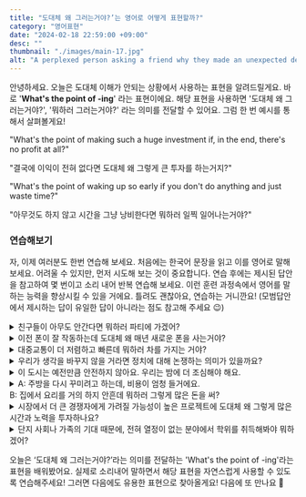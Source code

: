 ```yaml
---
title: "도대체 왜 그러는거야?’는 영어로 어떻게 표현할까?"
category: "영어표현"
date: "2024-02-18 22:59:00 +09:00"
desc: ""
thumbnail: "./images/main-17.jpg"
alt: "A perplexed person asking a friend why they made an unexpected decision, seeking understanding"
---
```


안녕하세요. 오늘은 도대체 이해가 안되는 상황에서 사용하는 표현을 알려드릴게요. 바로 '**What's the point of -ing**' 라는 표현이에요. 해당 표현을 사용하면 '도대체 왜 그러는거야?', '뭐하러 그러는거야?' 라는 의미를 전달할 수 있어요. 그럼 한 번 예시를 통해서 살펴볼게요!

"What's the point of making such a huge investment if, in the end, there's no profit at all?"

"결국에 이익이 전혀 없다면 도대체 왜 그렇게 큰 투자를 하는거지?"

"What's the point of waking up so early if you don't do anything and just waste time?"

"아무것도 하지 않고 시간을 그냥 낭비한다면 뭐하러 일찍 일어나는거야?"

### 연습해보기

자, 이제 여러분도 한번 연습해 보세요. 처음에는 한국어 문장을 읽고 이를 영어로 말해보세요. 어려울 수 있지만, 먼저 시도해 보는 것이 중요합니다. 연습 후에는 제시된 답안을 참고하여 몇 번이고 소리 내어 반복 연습해 보세요. 이런 훈련 과정속에서 영어를 말하는 능력을 향상시킬 수 있을 거에요. 틀려도 괜찮아요, 연습하는 거니깐요! (모범답안에서 제시하는 답이 유일한 답이 아니라는 점도 참고해 주세요 😉)

<details>
  <summary>친구들이 아무도 안간다면 뭐하러 파티에 가겠어?</summary>
  <span>What’s the point of going to the party if none of our friends are going to be there?</span>
</details>

<details>
 <summary>이전 폰이 잘 작동하는데 도대체 왜 매년 새로운 폰을 사는거야?</summary>
  <span>What’s the point of buying a new phone every year if the old one works just fine?</span>
</details>

<details>
  <summary>대중교통이 더 저렴하고 빠른데 뭐하러 차를 가지는 거야?</summary>
  <span>What’s the point of having a car in the city if public transportation is cheaper and faster?</span>
</details>

<details>
  <summary>우리가 생각을 바꾸지 않을 거라면 정치에 대해 논쟁하는 의미가 있을까요?</summary>
  <span>What’s the point of arguing about politics if we’re not going to change our minds?</span>
</details>

<details>
  <summary>이 도시는 예전만큼 안전하지 않아요. 우리는 밤에 더 조심해야 해요.</summary>
  <span>This city isn't as safe as it used to be. We need to be more cautious at night.</span>
</details>

<details>
  <summary>A: 주방을 다시 꾸미려고 하는데, 비용이 엄청 들거에요.<br>B: 집에서 요리를 거의 하지 안흔데 뭐하러 그렇게 많은 돈을 써?</summary>
  <span>A: I'm thinking of redoing the kitchen, but it's going to cost a fortune.<br>What’s the point of spending so much if we barely cook at home?</span>
</details>

<details>
  <summary>시장에서 더 큰 경쟁자에게 가려질 가능성이 높은 프로젝트에 도대체 왜 그렇게 많은 시간과 노력을 투자하나요?</summary>
  <span>What’s the point of investing so much time and effort into a project that’s likely to be overshadowed by larger competitors in the market?</span>
</details>

<details>
  <summary>단지 사회나 가족의 기대 때문에, 전혀 열정이 없는 분야에서 학위를 취득해봐야 뭐하겠어?</summary>
  <span>What’s the point of pursuing a degree in a field you have no passion for, simply because it’s expected of you by society or family?</span>
</details>

오늘은 ‘도대체 왜 그러는거야?’라는 의미를 전달하는 'What's the point of -ing'라는 표현을 배워봤어요. 실제로 소리내어 말하면서 해당 표현을 자연스럽게 사용할 수 있도록 연습해주세요! 그러면 다음에도 유용한 표현으로 찾아올게요! 다음에 또 만나요 🙂
